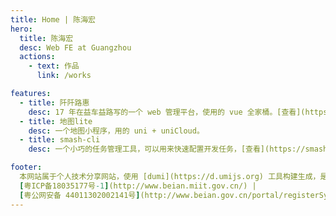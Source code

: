 ```yaml
---
title: Home | 陈海宏
hero:
  title: 陈海宏
  desc: Web FE at Guangzhou
  actions:
    - text: 作品
      link: /works

features:
  - title: 阡阡路惠
    desc: 17 年在益车益路写的一个 web 管理平台，使用的 vue 全家桶。[查看](https://qqlh.tiiit.cn/)
  - title: 地图lite
    desc: 一个地图小程序，用的 uni + uniCloud。
  - title: smash-cli
    desc: 一个小巧的任务管理工具，可以用来快速配置开发任务，[查看](https://smash.tiiit.cn/)

footer:
  本网站属于个人技术分享网站，使用 [dumi](https://d.umijs.org) 工具构建生成，是一个纯静态网站<br />
  [粤ICP备18035177号-1](http://www.beian.miit.gov.cn/) |
  [粤公网安备 44011302002141号](http://www.beian.gov.cn/portal/registerSystemInfo?recordcode=44011302002141)
---
```


<!-- ```js
import React, { Component } from 'react';
import { Time } from 'time';
import { withChinaCtx, useBetterChina } from 'chinaHook';
import { withICtx, useBetterMe } from 'iHook';

function TimeIsGoing() {
  const { chinaProps } = useBetterChina();
  const { iProps } = useBetterMe();

  return <Time {...chinaProps} {...iProps} />;
}

@withChinaCtx
@withICtx
export default class App extends Component {
  render() {
    return <TimeIsGoing />;
  }
}
``` -->
